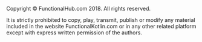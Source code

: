 Copyright © FunctionalHub.com 2018. All rights reserved.

It is strictly prohibited to copy, play, transmit, publish or modify any material included in the website FunctionalKotlin.com or in any other related platform except with express written permission of the authors.